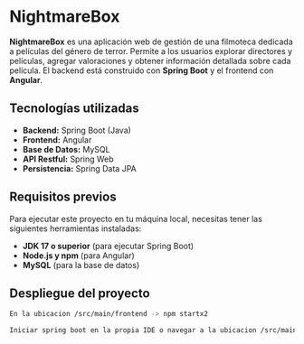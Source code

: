# NightmareBox

**NightmareBox** es una aplicación web de gestión de una filmoteca dedicada a películas del género de terror. Permite a los usuarios explorar directores y películas, agregar valoraciones y obtener información detallada sobre cada película. El backend está construido con **Spring Boot** y el frontend con **Angular**.

## Tecnologías utilizadas

- **Backend:** Spring Boot (Java)
- **Frontend:** Angular
- **Base de Datos:** MySQL
- **API Restful:** Spring Web
- **Persistencia:** Spring Data JPA

## Requisitos previos

Para ejecutar este proyecto en tu máquina local, necesitas tener las siguientes herramientas instaladas:

- **JDK 17 o superior** (para ejecutar Spring Boot)
- **Node.js y npm** (para Angular)
- **MySQL** (para la base de datos)

## Despliegue del proyecto
```bash
En la ubicacion /src/main/frontend -> npm startx2
```
```bash
Iniciar spring boot en la propia IDE o navegar a la ubicacion /src/main/java -> ./mvnw spring-boot:run
```
